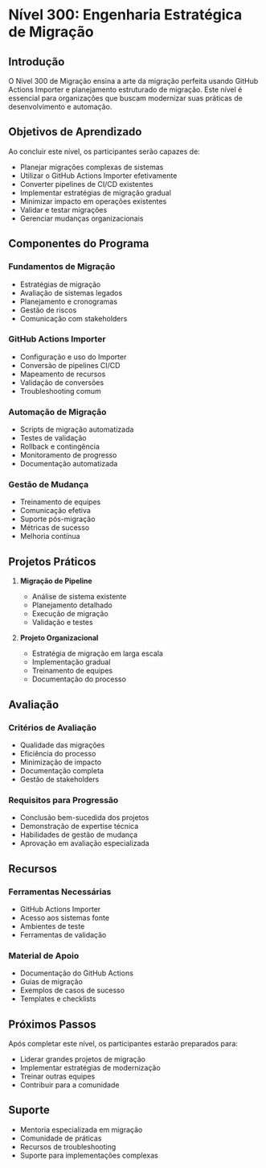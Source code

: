 <!--
Original file: /docs/levels/level-300-migration.md
English version: 2023-03-20
Last translation update: 2023-03-20
Translated by: AI Assistant
-->

# Nível 300: Engenharia Estratégica de Migração

## Introdução

O Nível 300 de Migração ensina a arte da migração perfeita usando GitHub Actions Importer e planejamento estruturado de migração. Este nível é essencial para organizações que buscam modernizar suas práticas de desenvolvimento e automação.

## Objetivos de Aprendizado

Ao concluir este nível, os participantes serão capazes de:

- Planejar migrações complexas de sistemas
- Utilizar o GitHub Actions Importer efetivamente
- Converter pipelines de CI/CD existentes
- Implementar estratégias de migração gradual
- Minimizar impacto em operações existentes
- Validar e testar migrações
- Gerenciar mudanças organizacionais

## Componentes do Programa

### Fundamentos de Migração
- Estratégias de migração
- Avaliação de sistemas legados
- Planejamento e cronogramas
- Gestão de riscos
- Comunicação com stakeholders

### GitHub Actions Importer
- Configuração e uso do Importer
- Conversão de pipelines CI/CD
- Mapeamento de recursos
- Validação de conversões
- Troubleshooting comum

### Automação de Migração
- Scripts de migração automatizada
- Testes de validação
- Rollback e contingência
- Monitoramento de progresso
- Documentação automatizada

### Gestão de Mudança
- Treinamento de equipes
- Comunicação efetiva
- Suporte pós-migração
- Métricas de sucesso
- Melhoria contínua

## Projetos Práticos

1. **Migração de Pipeline**
   - Análise de sistema existente
   - Planejamento detalhado
   - Execução de migração
   - Validação e testes

2. **Projeto Organizacional**
   - Estratégia de migração em larga escala
   - Implementação gradual
   - Treinamento de equipes
   - Documentação do processo

## Avaliação

### Critérios de Avaliação
- Qualidade das migrações
- Eficiência do processo
- Minimização de impacto
- Documentação completa
- Gestão de stakeholders

### Requisitos para Progressão
- Conclusão bem-sucedida dos projetos
- Demonstração de expertise técnica
- Habilidades de gestão de mudança
- Aprovação em avaliação especializada

## Recursos

### Ferramentas Necessárias
- GitHub Actions Importer
- Acesso aos sistemas fonte
- Ambientes de teste
- Ferramentas de validação

### Material de Apoio
- Documentação do GitHub Actions
- Guias de migração
- Exemplos de casos de sucesso
- Templates e checklists

## Próximos Passos

Após completar este nível, os participantes estarão preparados para:
- Liderar grandes projetos de migração
- Implementar estratégias de modernização
- Treinar outras equipes
- Contribuir para a comunidade

## Suporte

- Mentoria especializada em migração
- Comunidade de práticas
- Recursos de troubleshooting
- Suporte para implementações complexas